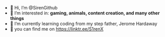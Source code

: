 - 👋 Hi, I’m @SirenGithub
- 👀 I’m interested in: **gaming, animals, content creation, and many other things**
- 🌱 I’m currently learning coding from my step father, Jerome Hardaway
- 💞️ you can find me on https://linktr.ee/S1renX


